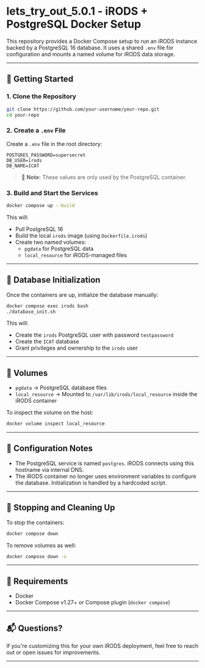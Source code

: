 # lets_try_out_5.0.1 - iRODS + PostgreSQL Docker Setup

This repository provides a Docker Compose setup to run an iRODS instance backed by a PostgreSQL 16 database. It uses a shared `.env` file for configuration and mounts a named volume for iRODS data storage.

---

## 🚀 Getting Started

### 1. Clone the Repository

```bash
git clone https://github.com/your-username/your-repo.git
cd your-repo
```

### 2. Create a `.env` File

Create a `.env` file in the root directory:

```env
POSTGRES_PASSWORD=supersecret
DB_USER=irods
DB_NAME=ICAT
```

> 🔐 **Note:** These values are only used by the PostgreSQL container.

### 3. Build and Start the Services

```bash
docker compose up --build
```

This will:

- Pull PostgreSQL 16
- Build the local `irods` image (using `Dockerfile.irods`)
- Create two named volumes:
  - `pgdata` for PostgreSQL data
  - `local_resource` for iRODS-managed files

---

## 📄 Database Initialization

Once the containers are up, initialize the database manually:

```bash
docker compose exec irods bash
./database_init.sh
```

This will:
- Create the `irods` PostgreSQL user with password `testpassword`
- Create the `ICAT` database
- Grant privileges and ownership to the `irods` user

---

## 📁 Volumes

- `pgdata` → PostgreSQL database files
- `local_resource` → Mounted to `/var/lib/irods/local_resource` inside the iRODS container

To inspect the volume on the host:

```bash
docker volume inspect local_resource
```

---

## 🔧 Configuration Notes

- The PostgreSQL service is named `postgres`. iRODS connects using this hostname via internal DNS.
- The iRODS container no longer uses environment variables to configure the database. Initialization is handled by a hardcoded script.

---

## 🧼 Stopping and Cleaning Up

To stop the containers:

```bash
docker compose down
```

To remove volumes as well:

```bash
docker compose down -v
```

---

## 📌 Requirements

- Docker
- Docker Compose v1.27+ or Compose plugin (`docker compose`)

---

## 📬 Questions?

If you're customizing this for your own iRODS deployment, feel free to reach out or open issues for improvements.

---
